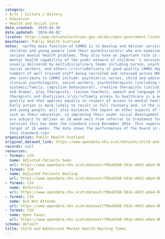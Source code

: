 ```yaml
---
category:
- Arts / Culture / History
- Education
- Health and Social Care
date_created: '2019-04-30'
date_updated: '2024-04-02'
license: https://www.nationalarchives.gov.uk/doc/open-government-licence/version/3/
maintainer: Public Health Scotland
notes: '<p>The main function of CAMHS is to develop and deliver services for those
  children and young people (and their parents/carers) who are experiencing the most
  serious mental health problems. They also have an important role in supporting the
  mental health capability of the wider network of children''s services. CAMHS are
  usually delivered by multidisciplinary teams including nurses, psychiatrists, psychologists,
  social workers, and others.\r\n\r\nDelivery of good quality CAMHS depends on adequate
  numbers of well trained staff being recruited and retained across NHSScotland. Practitioners
  who contribute to CAMHS include: psychiatric nurses, child and adolescent psychiatrists,
  clinical psychologists, social workers, psychotherapists (including child/analytical,
  systemic/family, cognitive behavioural), creative therapists (including art, music
  and drama), play therapists, liaison teachers, speech and language therapists, occupational
  therapists and dieticians.\r\n\r\nTimely access to healthcare is a key measure of
  quality and that applies equally in respect of access to mental health services.
  Early action is more likely to result in full recovery and, in the case of children
  and young people, will also minimise the impact on other aspects of their development
  such as their education, so improving their wider social development outcomes.\r\n\r\nCAMHS
  are subject to deliver an 18 week wait from referral to treatment for specialist
  services this has been the standard since December 2014. This supersedes the previous
  target of 26 weeks. The data shows the performances of the board in relation to
  this standard.</p>'
organization: Public Health Scotland
original_dataset_link: https://www.opendata.nhs.scot/dataset/child-and-adolescent-mental-health-waiting-times
records: null
resources:
- format: CSV
  name: Adjusted Patients Seen
  url: https://www.opendata.nhs.scot/dataset/f9bab568-501e-49d3-a0a4-0b9a7578b0de/resource/7a2fe10d-1339-41c1-a2f2-a469644fd619/download/camhs-adjusted-patients-seen.csv
- format: CSV
  name: Adjusted Patients Waiting
  url: https://www.opendata.nhs.scot/dataset/f9bab568-501e-49d3-a0a4-0b9a7578b0de/resource/d43cae98-a620-4f24-a02f-a6451c297478/download/camhs-adjusted-patients-waiting.csv
- format: CSV
  name: Referrals
  url: https://www.opendata.nhs.scot/dataset/f9bab568-501e-49d3-a0a4-0b9a7578b0de/resource/d31d8e7c-fbcb-4e4b-a6a1-3b9c4f3b14a0/download/camhs-referrals.csv
- format: CSV
  name: Did Not Attends
  url: https://www.opendata.nhs.scot/dataset/f9bab568-501e-49d3-a0a4-0b9a7578b0de/resource/f85546db-2375-4c5b-8faf-4d76526ce655/download/camhs-didnotattends.csv
- format: CSV
  name: Open Cases
  url: https://www.opendata.nhs.scot/dataset/f9bab568-501e-49d3-a0a4-0b9a7578b0de/resource/ad3d9814-d47d-4e99-a8ab-dc5f01bf7bb3/download/camhs-opencases.csv
schema: default
title: Child and Adolescent Mental Health Waiting Times
---
```

